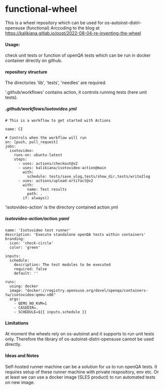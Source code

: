 # functional-wheel
This is a wheel repository which can be used for os-autoinst-distri-opensuse (functional)
Arccoding to the blog at https://kalikiana.gitlab.io/post/2022-08-04-re-inventing-the-wheel

#### Usage: 
check unit tests or function of openQA tests which can be run in docker container directly on github.

#### repository structure

The directories 'lib', 'tests', 'needles' are required.

'.github/workflows' contains action, it controls running tests (here unit tests). 


##### .github/workflows/isotovideo.yml

~~~
# This is a workflow to get started with Actions

name: CI

# Controls when the workflow will run
on: [push, pull_request]
jobs:
  isotovideo:
    runs-on: ubuntu-latest
    steps:
      - uses: actions/checkout@v2
      - uses: kalikiana/isotovideo-action@main
        with:
          schedule: tests/save_ulog,tests/show_dir,tests/write2log
      - uses: actions/upload-artifact@v2
        with:
          name: Test results
          path: .
        if: always()

~~~

'isotovideo-action' is the directory contained action.yml

##### isotovideo-action/action.yaml 

~~~
name: 'Isotovideo test runner'
description: 'Execute standalone openQA tests within containers'
branding:
  icon: 'check-circle'
  color: 'green'

inputs:
  schedule:
    description: The test modules to be executed
    required: false
    default: ''

runs:
  using: docker
  image: "docker://registry.opensuse.org/devel/openqa/containers-tw/isotovideo:qemu-x86"
  args:
    - QEMU_NO_KVM=1
    - CASEDIR=.
    - SCHEDULE=${{ inputs.schedule }}

~~~


#### Limitations

At moment the wheels rely on os-autoinst and it supports to run unit tests only. Therefore the library of os-autoinst-distri-opensuse cannot be used directly.


#### Ideas and Notes

Self-hosted runner machine can be a solution for us to run openQA tests. It requires setup of these runner machine with private respository, env etc.
Or at least we can use a docker image (SLES product) to run automated tests on new image.



